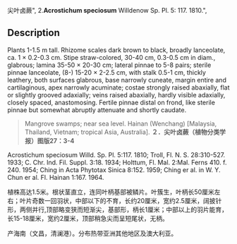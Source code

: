 尖叶卤蕨",
2.**Acrostichum speciosum** Willdenow Sp. Pl. 5: 117. 1810.",

## Description
Plants 1-1.5 m tall. Rhizome scales dark brown to black, broadly lanceolate, ca. 1 × 0.2-0.3 cm. Stipe straw-colored, 30-40 cm, 0.3-0.5 cm in diam., glabrous; lamina 35-50 × 20-30 cm; lateral pinnae to 5-8 pairs; sterile pinnae lanceolate, (8-) 15-20 × 2-2.5 cm, with stalk 0.5-1 cm, thickly leathery, both surfaces glabrous, base narrowly cuneate, margin entire and cartilaginous, apex narrowly acuminate; costae strongly raised abaxially, flat or slightly grooved adaxially; veins raised abaxially, hardly visible adaxially, closely spaced, anastomosing. Fertile pinnae distal on frond, like sterile pinnae but somewhat abruptly attenuate and shortly caudate.

> Mangrove swamps; near sea level. Hainan (Wenchang) [Malaysia, Thailand, Vietnam; tropical Asia, Australia].
**２．尖叶卤蕨（植物分类学报）图版27：3-4**

Acrostichum speciosum Willd. Sp. Pl. 5:117. 1810; Troll, Fl. N. S. 28:310-527. 1933; C. Chr. Ind. Fil. Suppl. 3:18. 1934; Holttum, Fl. Mal. 2:Mal. Ferns 410. f. 240. 1954; Ching in Acta Phytotax Sinica 8:152. 1959; Ching er al. in W. Y. Chun er al. Fl. Hainan 1:167. 1964.

植株高达1.5米。根状茎直立，连同叶柄基部被鳞片。叶簇生，叶柄长50厘米左右；叶片奇数一回羽状，中部以下的不育，长约20厘米，宽约2.5厘米，阔披针形，两侧并行,顶部略变狭而短渐尖，基部形，柄长1厘米；中部以上的羽片能育，长15-18厘米，宽约2厘米，顶部稍急尖而呈短尾状，无柄。

产海南（文昌，清澜港）。分布热带亚洲其他地区及澳大利亚。
